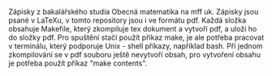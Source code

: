 Zápisky z bakalářského studia Obecná matematika na mff uk. 
Zápisky jsou psané v LaTeXu, v tomto repository jsou i ve formátu pdf. 
Každá složka obsahuje Makefile, který zkompiluje tex dokument a vytvoří pdf, a uloží ho do složky pdf. Pro spuštění stačí použít příkaz make, je ale potřeba pracovat v terminálu, který podporuje Unix - shell příkazy, například bash.
Při jednom zkompilování se v pdf souboru ještě nevytvoří obsah, pro vytvoření obsahu je potřeba použít příkaz "make contents".
